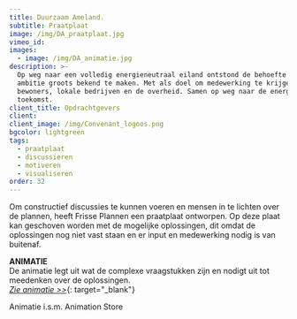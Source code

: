 ```yaml
---
title: Duurzaam Ameland.
subtitle: Praatplaat
image: /img/DA_praatplaat.jpg
vimeo_id:
images:
  - image: /img/DA_animatie.jpg
description: >-
  Op weg naar een volledig energieneutraal eiland ontstond de behoefte deze
  ambitie groots bekend te maken. Met als doel om medewerking te krijgen van
  bewoners, lokale bedrijven en de overheid. Samen op weg naar de energie van de
  toekomst.
client_title: Opdrachtgevers
client:
client_image: /img/Convenant_logoos.png
bgcolor: lightgreen
tags:
  - praatplaat
  - discussieren
  - motiveren
  - visualiseren
order: 32
---
```


Om constructief discussies te kunnen voeren en mensen in te lichten over de plannen, heeft Frisse Plannen een praatplaat ontworpen. Op deze plaat kan geschoven worden met de mogelijke oplossingen, dit omdat de oplossingen nog niet vast staan en er input en medewerking nodig is van buitenaf.&nbsp;

**ANIMATIE**<br>De animatie legt uit wat de complexe vraagstukken zijn en nodigt uit tot meedenken over de oplossingen.<br>[*Zie animatie &gt;&gt;*](https://vimeo.com/221402295){: target="_blank"}

Animatie i.s.m. Animation Store